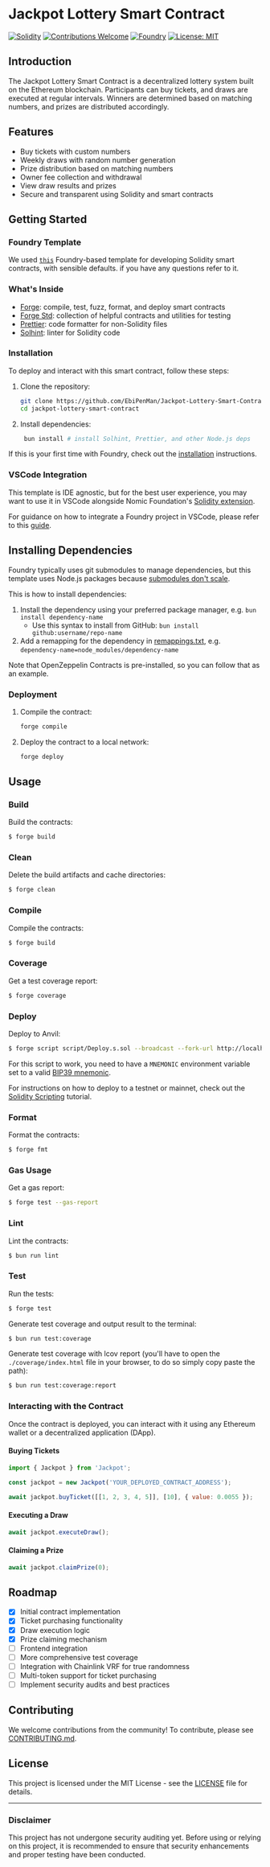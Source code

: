 # Jackpot Lottery Smart Contract

[![Solidity](https://img.shields.io/badge/Solidity-0.8.26-orange.svg)](https://soliditylang.org/)
[![Contributions Welcome](https://img.shields.io/badge/Contributions-Welcome-brightgreen.svg)](CONTRIBUTING.md)
[![Foundry][foundry-badge]][foundry] 
[![License: MIT](https://img.shields.io/badge/License-MIT-blue.svg)](LICENSE.md)



[foundry]: https://getfoundry.sh/
[foundry-badge]: https://img.shields.io/badge/Built%20with-Foundry-FFDB1C.svg


## Introduction

The Jackpot Lottery Smart Contract is a decentralized lottery system built on the Ethereum blockchain. Participants can buy tickets, and draws are executed at regular intervals. Winners are determined based on matching numbers, and prizes are distributed accordingly.

## Features

- Buy tickets with custom numbers
- Weekly draws with random number generation
- Prize distribution based on matching numbers
- Owner fee collection and withdrawal
- View draw results and prizes
- Secure and transparent using Solidity and smart contracts

## Getting Started


### Foundry Template
We used [` this `](https://github.com/PaulRBerg/foundry-template) Foundry-based template for developing Solidity smart contracts, with sensible defaults. if you have any questions refer to it.

### What's Inside

- [Forge](https://github.com/foundry-rs/foundry/blob/master/forge): compile, test, fuzz, format, and deploy smart
  contracts
- [Forge Std](https://github.com/foundry-rs/forge-std): collection of helpful contracts and utilities for testing
- [Prettier](https://github.com/prettier/prettier): code formatter for non-Solidity files
- [Solhint](https://github.com/protofire/solhint): linter for Solidity code

### Installation
To deploy and interact with this smart contract, follow these steps:

1. Clone the repository:
   ```sh
   git clone https://github.com/EbiPenMan/Jackpot-Lottery-Smart-Contract.git
   cd jackpot-lottery-smart-contract
   ```

2. Install dependencies:
   ```sh
    bun install # install Solhint, Prettier, and other Node.js deps
   ```


If this is your first time with Foundry, check out the
[installation](https://github.com/foundry-rs/foundry#installation) instructions.

### VSCode Integration

This template is IDE agnostic, but for the best user experience, you may want to use it in VSCode alongside Nomic
Foundation's [Solidity extension](https://marketplace.visualstudio.com/items?itemName=NomicFoundation.hardhat-solidity).

For guidance on how to integrate a Foundry project in VSCode, please refer to this
[guide](https://book.getfoundry.sh/config/vscode).

## Installing Dependencies

Foundry typically uses git submodules to manage dependencies, but this template uses Node.js packages because
[submodules don't scale](https://twitter.com/PaulRBerg/status/1736695487057531328).

This is how to install dependencies:

1. Install the dependency using your preferred package manager, e.g. `bun install dependency-name`
   - Use this syntax to install from GitHub: `bun install github:username/repo-name`
2. Add a remapping for the dependency in [remappings.txt](./remappings.txt), e.g.
   `dependency-name=node_modules/dependency-name`

Note that OpenZeppelin Contracts is pre-installed, so you can follow that as an example.

### Deployment

1. Compile the contract:
   ```sh
   forge compile
   ```

2. Deploy the contract to a local network:
   ```sh
   forge deploy
   ```

## Usage


### Build

Build the contracts:

```sh
$ forge build
```

### Clean

Delete the build artifacts and cache directories:

```sh
$ forge clean
```

### Compile

Compile the contracts:

```sh
$ forge build
```

### Coverage

Get a test coverage report:

```sh
$ forge coverage
```

### Deploy

Deploy to Anvil:

```sh
$ forge script script/Deploy.s.sol --broadcast --fork-url http://localhost:8545
```

For this script to work, you need to have a `MNEMONIC` environment variable set to a valid
[BIP39 mnemonic](https://iancoleman.io/bip39/).

For instructions on how to deploy to a testnet or mainnet, check out the
[Solidity Scripting](https://book.getfoundry.sh/tutorials/solidity-scripting.html) tutorial.

### Format

Format the contracts:

```sh
$ forge fmt
```

### Gas Usage

Get a gas report:

```sh
$ forge test --gas-report
```

### Lint

Lint the contracts:

```sh
$ bun run lint
```

### Test

Run the tests:

```sh
$ forge test
```

Generate test coverage and output result to the terminal:

```sh
$ bun run test:coverage
```

Generate test coverage with lcov report (you'll have to open the `./coverage/index.html` file in your browser, to do so
simply copy paste the path):

```sh
$ bun run test:coverage:report
```


### Interacting with the Contract

Once the contract is deployed, you can interact with it using any Ethereum wallet or a decentralized application (DApp).

#### Buying Tickets

```javascript
import { Jackpot } from 'Jackpot';

const jackpot = new Jackpot('YOUR_DEPLOYED_CONTRACT_ADDRESS');

await jackpot.buyTicket([[1, 2, 3, 4, 5]], [10], { value: 0.0055 });
```

#### Executing a Draw

```javascript
await jackpot.executeDraw();
```

#### Claiming a Prize

```javascript
await jackpot.claimPrize(0);
```

## Roadmap

- [x] Initial contract implementation
- [x] Ticket purchasing functionality
- [x] Draw execution logic
- [x] Prize claiming mechanism
- [ ] Frontend integration
- [ ] More comprehensive test coverage
- [ ] Integration with Chainlink VRF for true randomness
- [ ] Multi-token support for ticket purchasing
- [ ] Implement security audits and best practices

## Contributing

We welcome contributions from the community! To contribute, please see [CONTRIBUTING.md](CONTRIBUTING.md).

## License

This project is licensed under the MIT License - see the [LICENSE](LICENSE) file for details.


---

### Disclaimer
This project has not undergone security auditing yet. Before using or relying on this project, it is recommended to ensure that security enhancements and proper testing have been conducted.